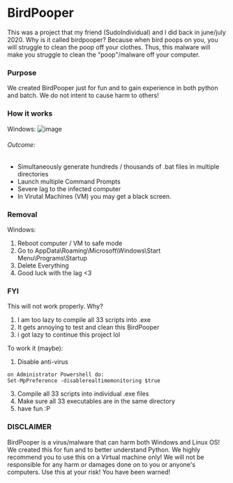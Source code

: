 # BirdPooper
This was a project that my friend (SudoIndividual) and I did back in june/july 2020. Why is it called birdpooper? Because when bird poops on you, you will struggle to clean the poop off your clothes. Thus, this malware will make you struggle to clean the "poop"/malware off your computer. 

### Purpose
We created BirdPooper just for fun and to gain experience in both python and batch. We do not intent to cause harm to others!

### How it works
Windows:
![image](https://user-images.githubusercontent.com/45526280/139047257-095a1a53-8e8b-4d93-b756-3a5e076738f7.png)
###### Outcome:
- Simultaneously generate hundreds / thousands of .bat files in multiple directories
- Launch multiple Command Prompts
- Severe lag to the infected computer
- In Virutal Machines (VM) you may get a black screen.


### Removal
Windows:
1. Reboot computer / VM to safe mode
2. Go to AppData\Roaming\Microsoft\Windows\Start Menu\Programs\Startup
3. Delete Everything
4. Good luck with the lag <3

### FYI
This will not work properly. Why?
1. I am too lazy to compile all 33 scripts into .exe
2. It gets annoying to test and clean this BirdPooper
3. i got lazy to continue this project lol

To work it (maybe):
1. Disable anti-virus 
```
on Administrator Powershell do:
Set-MpPreference -disablerealtimemonitoring $true
```
3. Compile all 33 scripts into individual .exe files
4. Make sure all 33 executables are in the same directory
5. have fun :P

### DISCLAIMER
BirdPooper is a virus/malware that can harm both Windows and
Linux OS! We created this for fun and to better understand Python.
We highly recommend you to use this on a Virtual machine only! We
will not be responsible for any harm or damages done on to you or 
anyone's computers. Use this at your risk! You have been warned!
